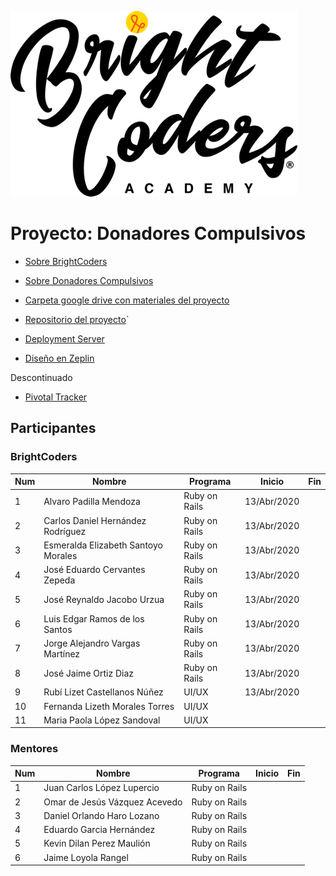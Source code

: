 ![BrightCoders Logo](../../imgs/logo-bc.png)


# Proyecto: Donadores Compulsivos
- [Sobre BrightCoders](https://github.com/magma-labs/BrightCoders/blob/master/nosotros.md)
- [Sobre Donadores Compulsivos](https://drive.google.com/open?id=1GmVehADsRfU2Pz9LVuFluN-m1xYc2iiiLuAQxKM_P3c)
- [Carpeta google drive con materiales del proyecto](https://drive.google.com/open?id=1GmVehADsRfU2Pz9LVuFluN-m1xYc2iiiLuAQxKM_P3c)

- [Repositorio del proyecto](https://github.com/magma-labs/donadores-compulsivos-v2)`
- [Deployment Server](https://donadores-compulsivos-v2.herokuapp.com/)
- [Diseño en Zeplin](https://app.zeplin.io/project/5d8a7a3436c1610281a3ccd3/dashboard)

Descontinuado
- [Pivotal Tracker](https://www.pivotaltracker.com/n/projects/2438849)



## Participantes

### BrightCoders

Num | Nombre | Programa | Inicio | Fin
--- | --- | --- | --- | --- 
1 | Alvaro Padilla Mendoza | Ruby on Rails | 13/Abr/2020 | 
2 | Carlos Daniel Hernández Rodríguez | Ruby on Rails | 13/Abr/2020 | 
3 | Esmeralda Elizabeth Santoyo Morales | Ruby on Rails | 13/Abr/2020 | 
4 | José Eduardo Cervantes Zepeda | Ruby on Rails | 13/Abr/2020 | 
5 | José Reynaldo Jacobo Urzua | Ruby on Rails | 13/Abr/2020 | 
6 | Luis Edgar Ramos de los Santos | Ruby on Rails | 13/Abr/2020 | 
7 | Jorge Alejandro Vargas Martínez  | Ruby on Rails | 13/Abr/2020 | 
8 | José Jaime Ortiz Diaz | Ruby on Rails | 13/Abr/2020 | 
9 | Rubí Lizet Castellanos Núñez | UI/UX | 13/Abr/2020 | 
10 | Fernanda Lizeth Morales Torres | UI/UX |  | 
11 | Maria Paola López Sandoval |UI/UX |  | 

### Mentores

Num | Nombre | Programa | Inicio | Fin
--- | --- | --- | --- | --- 
1 | Juan Carlos López Lupercio | Ruby on Rails | | 
2 | Omar de Jesús Vázquez Acevedo | Ruby on Rails | | 
3 | Daniel Orlando Haro Lozano | Ruby on Rails | | 
4 | Eduardo Garcia Hernández | Ruby on Rails | | 
5 | Kevin Dilan Perez Maulión | Ruby on Rails | | 
6 | Jaime Loyola Rangel | Ruby on Rails | | 


